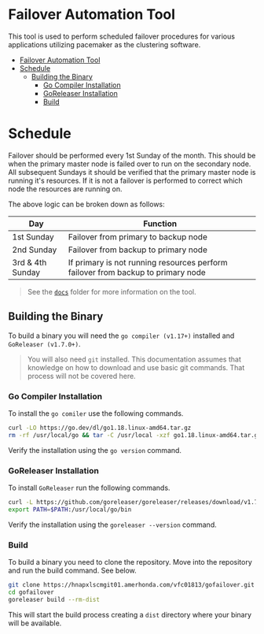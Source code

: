 
# Failover Automation Tool

This tool is used to perform scheduled failover procedures for various applications utilizing pacemaker as the clustering software.

- [Failover Automation Tool](#failover-automation-tool)
- [Schedule](#schedule)
  - [Building the Binary](#building-the-binary)
    - [Go Compiler Installation](#go-compiler-installation)
    - [GoReleaser Installation](#goreleaser-installation)
    - [Build](#build)


# Schedule

Failover should be performed every 1st Sunday of the month. This should be when the primary master node is failed over to run on the secondary node.
All subsequent Sundays it should be verified that the primary master node is running it's resources. 
If it is not a failover is performed to correct which node the resources are running on. 

The above logic can be broken down as follows:

| Day              | Function                                                                         | 
|------------------|----------------------------------------------------------------------------------|
| 1st Sunday       | Failover from primary to backup node                                             |
| 2nd Sunday       | Failover from backup to primary node                                             |
| 3rd & 4th Sunday | If primary is not running resources perform failover from backup to primary node |

> See the [`docs`](docs/) folder for more information on the tool.

## Building the Binary

To build a binary you will need the `go compiler (v1.17+)` installed and `GoReleaser (v1.7.0+)`. 

> You will also need `git` installed. This documentation assumes that knowledge on how to download and use basic git commands. That process will not be covered here.

### Go Compiler Installation

To install the `go comiler` use the following commands.

```bash
curl -LO https://go.dev/dl/go1.18.linux-amd64.tar.gz
rm -rf /usr/local/go && tar -C /usr/local -xzf go1.18.linux-amd64.tar.gz
```

Verify the installation using the `go version` command.

### GoReleaser Installation

To install `GoReleaser` run the following commands.

```bash
curl -L https://github.com/goreleaser/goreleaser/releases/download/v1.7.0/goreleaser_Linux_x86_64.tar.gz | tar zxv -C /usr/bin/
export PATH=$PATH:/usr/local/go/bin
```

Verify the installation using the `goreleaser --version` command.

### Build

To build a binary you need to clone the repository. Move into the repository and run the build command. See below.

```bash
git clone https://hnapxlscmgit01.amerhonda.com/vfc01813/gofailover.git
cd gofailover
goreleaser build --rm-dist
```

This will start the build process creating a `dist` directory where your binary will be available. 